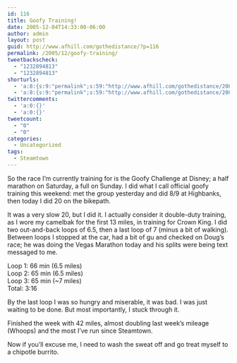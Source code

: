 ```yaml
---
id: 116
title: Goofy Training!
date: 2005-12-04T14:33:00-06:00
author: admin
layout: post
guid: http://www.afhill.com/gothedistance/?p=116
permalink: /2005/12/goofy-training/
tweetbackscheck:
  - "1232894813"
  - "1232894813"
shorturls:
  - 'a:8:{s:9:"permalink";s:59:"http://www.afhill.com/gothedistance/2005/12/goofy-training/";s:7:"tinyurl";s:25:"http://tinyurl.com/bn2o2q";s:4:"isgd";s:17:"http://is.gd/ha9l";s:5:"bitly";s:20:"http://bit.ly/22U2Zw";s:5:"snipr";s:22:"http://snipr.com/ap1xb";s:5:"snurl";s:22:"http://snurl.com/ap1xb";s:7:"snipurl";s:24:"http://snipurl.com/ap1xb";s:4:"trim";s:17:"http://tr.im/cjwo";}'
  - 'a:8:{s:9:"permalink";s:59:"http://www.afhill.com/gothedistance/2005/12/goofy-training/";s:7:"tinyurl";s:25:"http://tinyurl.com/bn2o2q";s:4:"isgd";s:17:"http://is.gd/ha9l";s:5:"bitly";s:20:"http://bit.ly/22U2Zw";s:5:"snipr";s:22:"http://snipr.com/ap1xb";s:5:"snurl";s:22:"http://snurl.com/ap1xb";s:7:"snipurl";s:24:"http://snipurl.com/ap1xb";s:4:"trim";s:17:"http://tr.im/cjwo";}'
twittercomments:
  - 'a:0:{}'
  - 'a:0:{}'
tweetcount:
  - "0"
  - "0"
categories:
  - Uncategorized
tags:
  - Steamtown
---
```

So the race I&#8217;m currently training for is the Goofy Challenge at Disney; a half marathon on Saturday, a full on Sunday. I did what I call official goofy training this weekend: met the group yesterday and did 8/9 at Highbanks, then today I did 20 on the bikepath. 

It was a very slow 20, but I did it. I actually consider it double-duty training, as I wore my camelbak for the first 13 miles, in training for Crown King. I did two out-and-back loops of 6.5, then a last loop of 7 (minus a bit of walking). Between loops I stopped at the car, had a bit of gu and checked on Doug&#8217;s race; he was doing the Vegas Marathon today and his splits were being text messaged to me. 

Loop 1: 66 min (6.5 miles)  
Loop 2: 65 min (6.5 miles)  
Loop 3: 65 min (~7 miles)  
Total: 3:16

By the last loop I was so hungry and miserable, it was bad. I was just waiting to be done. But most importantly, I stuck through it.

Finished the week with 42 miles, almost doubling last week&#8217;s mileage (Whoops) and the most I&#8217;ve run since Steamtown.

Now if you&#8217;ll excuse me, I need to wash the sweat off and go treat myself to a chipotle burrito.